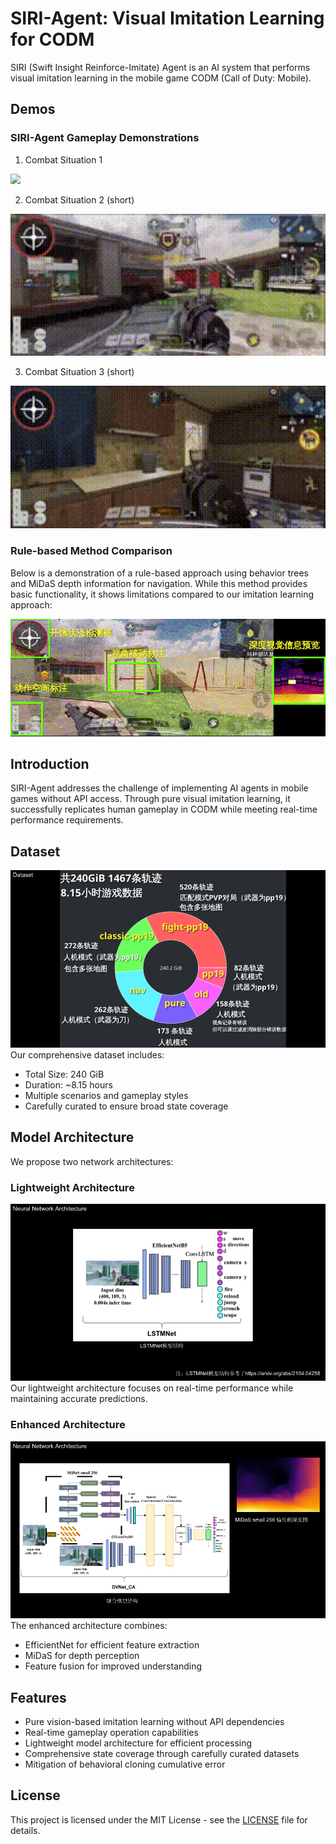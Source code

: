 # SIRI-Agent: Visual Imitation Learning for CODM

SIRI (Swift Insight Reinforce-Imitate) Agent is an AI system that performs visual imitation learning in the mobile game CODM (Call of Duty: Mobile).

## Demos
### SIRI-Agent Gameplay Demonstrations
1. Combat Situation 1
<img src="assets/demo1_preview.gif" width="600"/>

2. Combat Situation 2 (short)
<img src="assets/demo2_preview.gif" width="600"/>

3. Combat Situation 3 (short)
<img src="assets/demo3_preview.gif" width="600"/>

### Rule-based Method Comparison
Below is a demonstration of a rule-based approach using behavior trees and MiDaS depth information for navigation. While this method provides basic functionality, it shows limitations compared to our imitation learning approach:

![Rule-based Navigation Demo](assets/rule-based_method_demo.gif)

## Introduction
SIRI-Agent addresses the challenge of implementing AI agents in mobile games without API access. Through pure visual imitation learning, it successfully replicates human gameplay in CODM while meeting real-time performance requirements.

## Dataset
![Dataset Overview](assets/PPT-Dataset.png)
Our comprehensive dataset includes:
- Total Size: 240 GiB
- Duration: ~8.15 hours
- Multiple scenarios and gameplay styles
- Carefully curated to ensure broad state coverage

## Model Architecture
We propose two network architectures:

### Lightweight Architecture
![Lightweight Network](assets/PPT-NN1.png)
Our lightweight architecture focuses on real-time performance while maintaining accurate predictions.

### Enhanced Architecture
![Enhanced Network with Feature Fusion](assets/PPT-NN2.png)
The enhanced architecture combines:
- EfficientNet for efficient feature extraction
- MiDaS for depth perception
- Feature fusion for improved understanding

## Features
- Pure vision-based imitation learning without API dependencies
- Real-time gameplay operation capabilities
- Lightweight model architecture for efficient processing
- Comprehensive state coverage through carefully curated datasets
- Mitigation of behavioral cloning cumulative error

## License
This project is licensed under the MIT License - see the [LICENSE](LICENSE) file for details.